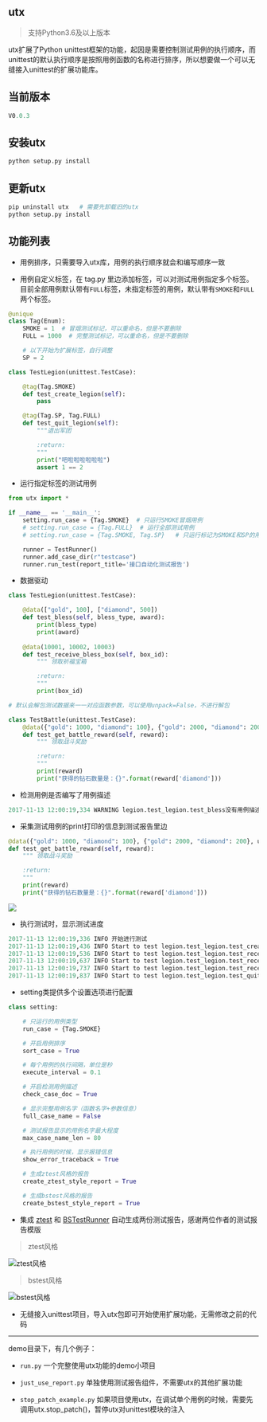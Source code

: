 utx
---

> 支持Python3.6及以上版本

utx扩展了Python unittest框架的功能，起因是需要控制测试用例的执行顺序，而unittest的默认执行顺序是按照用例函数的名称进行排序，所以想要做一个可以无缝接入unittest的扩展功能库。

当前版本
-----
```python
V0.0.3
```

安装utx
-----
```python
python setup.py install
```

更新utx
-----

```python
pip uninstall utx   # 需要先卸载旧的utx
python setup.py install
```



功能列表
----

- 用例排序，只需要导入utx库，用例的执行顺序就会和编写顺序一致

- 用例自定义标签，在 tag.py 里边添加标签，可以对测试用例指定多个标签。目前全部用例默认带有`FULL`标签，未指定标签的用例，默认带有`SMOKE`和`FULL`两个标签。

```python
@unique
class Tag(Enum):
    SMOKE = 1  # 冒烟测试标记，可以重命名，但是不要删除
    FULL = 1000  # 完整测试标记，可以重命名，但是不要删除

    # 以下开始为扩展标签，自行调整
    SP = 2
```

```python
class TestLegion(unittest.TestCase):

    @tag(Tag.SMOKE)
    def test_create_legion(self):
        pass

    @tag(Tag.SP, Tag.FULL)
    def test_quit_legion(self):
        """退出军团

        :return:
        """
        print("吧啦啦啦啦啦啦")
        assert 1 == 2
```

- 运行指定标签的测试用例

```python
from utx import *

if __name__ == '__main__':
    setting.run_case = {Tag.SMOKE}  # 只运行SMOKE冒烟用例
    # setting.run_case = {Tag.FULL}  # 运行全部测试用例
    # setting.run_case = {Tag.SMOKE, Tag.SP}   # 只运行标记为SMOKE和SP的用例

    runner = TestRunner()
    runner.add_case_dir(r"testcase")
    runner.run_test(report_title='接口自动化测试报告')
```

- 数据驱动
```python
class TestLegion(unittest.TestCase):

    @data(["gold", 100], ["diamond", 500])
    def test_bless(self, bless_type, award):
        print(bless_type)
        print(award)
        
    @data(10001, 10002, 10003)
    def test_receive_bless_box(self, box_id):
        """ 领取祈福宝箱

        :return:
        """
        print(box_id)

# 默认会解包测试数据来一一对应函数参数，可以使用unpack=False，不进行解包

class TestBattle(unittest.TestCase):
    @data({"gold": 1000, "diamond": 100}, {"gold": 2000, "diamond": 200}, unpack=False)
    def test_get_battle_reward(self, reward):
        """ 领取战斗奖励

        :return:
        """
        print(reward)
        print("获得的钻石数量是：{}".format(reward['diamond']))
 ```

- 检测用例是否编写了用例描述
```python
2017-11-13 12:00:19,334 WARNING legion.test_legion.test_bless没有用例描述
```

- 采集测试用例的print打印的信息到测试报告里边
```python
@data({"gold": 1000, "diamond": 100}, {"gold": 2000, "diamond": 200}, unpack=False)
def test_get_battle_reward(self, reward):
    """ 领取战斗奖励

    :return:
    """
    print(reward)
    print("获得的钻石数量是：{}".format(reward['diamond']))
```

![](https://github.com/jianbing/utx/raw/master/img/print_info.png)


- 执行测试时，显示测试进度
```python
2017-11-13 12:00:19,336 INFO 开始进行测试
2017-11-13 12:00:19,436 INFO Start to test legion.test_legion.test_create_legion (1/5)
2017-11-13 12:00:19,536 INFO Start to test legion.test_legion.test_receive_bless_box (2/5)
2017-11-13 12:00:19,637 INFO Start to test legion.test_legion.test_receive_bless_box (3/5)
2017-11-13 12:00:19,737 INFO Start to test legion.test_legion.test_receive_bless_box (4/5)
2017-11-13 12:00:19,837 INFO Start to test legion.test_legion.test_quit_legion (5/5)
```

- setting类提供多个设置选项进行配置
```python
class setting:

    # 只运行的用例类型
    run_case = {Tag.SMOKE}

    # 开启用例排序
    sort_case = True

    # 每个用例的执行间隔，单位是秒
    execute_interval = 0.1

    # 开启检测用例描述
    check_case_doc = True

    # 显示完整用例名字（函数名字+参数信息）
    full_case_name = False

    # 测试报告显示的用例名字最大程度
    max_case_name_len = 80

    # 执行用例的时候，显示报错信息
    show_error_traceback = True

    # 生成ztest风格的报告
    create_ztest_style_report = True

    # 生成bstest风格的报告
    create_bstest_style_report = True
```


- 集成 [ztest](https://github.com/zhangfei19841004/ztest) 和 [BSTestRunner](https://github.com/easonhan007/HTMLTestRunner) 自动生成两份测试报告，感谢两位作者的测试报告模版

> ztest风格

![ztest风格](https://github.com/jianbing/utx/raw/master/img/ztest.png)

> bstest风格

![bstest风格](https://github.com/jianbing/utx/raw/master/img/bstest.png)

- 无缝接入unittest项目，导入utx包即可开始使用扩展功能，无需修改之前的代码

---

demo目录下，有几个例子：

- ```run.py```  一个完整使用utx功能的demo小项目

- ```just_use_report.py``` 单独使用测试报告组件，不需要utx的其他扩展功能

- ```stop_patch_example.py``` 如果项目使用utx，在调试单个用例的时候，需要先调用utx.stop_patch()，暂停utx对unittest模块的注入
